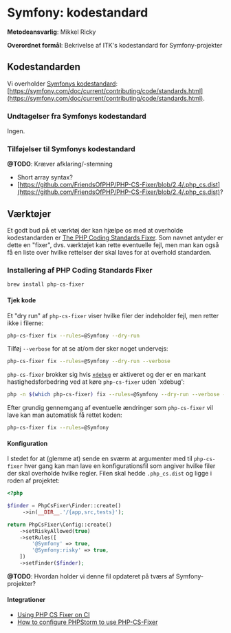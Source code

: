 # Symfony: kodestandard

**Metodeansvarlig**: Mikkel Ricky

**Overordnet formål**: Bekrivelse af ITK's kodestandard for Symfony-projekter

## Kodestandarden

Vi overholder [Symfonys
kodestandard](https://symfony.com/doc/current/contributing/code/standards.html):
[https://symfony.com/doc/current/contributing/code/standards.html](https://symfony.com/doc/current/contributing/code/standards.html).

### Undtagelser fra Symfonys kodestandard

Ingen.

### Tilføjelser til Symfonys kodestandard

**@TODO**: Kræver afklaring/-stemning

* Short array syntax?
* [https://github.com/FriendsOfPHP/PHP-CS-Fixer/blob/2.4/.php_cs.dist](https://github.com/FriendsOfPHP/PHP-CS-Fixer/blob/2.4/.php_cs.dist)?

## Værktøjer

Et godt bud på et værktøj der kan hjælpe os med at overholde
kodestandarden er [The PHP Coding Standards
Fixer](http://cs.sensiolabs.org/). Som navnet antyder er dette en
"fixer", dvs. værktøjet kan rette eventuelle fejl, men man kan også få
en liste over hvilke rettelser der skal laves for at overhold
standarden.

### Installering af PHP Coding Standards Fixer

```sh
brew install php-cs-fixer
```

#### Tjek kode

Et "dry run" af `php-cs-fixer` viser hvilke filer der indeholder fejl,
men retter ikke i filerne:

```sh
php-cs-fixer fix --rules=@Symfony --dry-run
```

Tilføj `--verbose` for at se at/om der sker noget undervejs:

```sh
php-cs-fixer fix --rules=@Symfony --dry-run --verbose
```

`php-cs-fixer` brokker sig hvis [`xdebug`](https://xdebug.org/) er
aktiveret og der er en markant hastighedsforbedring ved at køre
`php-cs-fixer` uden `xdebug':

```sh
php -n $(which php-cs-fixer) fix --rules=@Symfony --dry-run --verbose --diff
```

Efter grundig gennemgang af eventuelle ændringer som `php-cs-fixer`
vil lave kan man automatisk få rettet koden:

```sh
php-cs-fixer fix --rules=@Symfony
```

#### Konfiguration

I stedet for at (glemme at) sende en sværm at argumenter med til `php-cs-fixer`
hver gang kan man lave en konfigurationsfil som angiver hvilke filer
der skal overholde hvilke regler. Filen skal hedde `.php_cs.dist` og
ligge i roden af projektet:

```php
<?php

$finder = PhpCsFixer\Finder::create()
     ->in(__DIR__.'/{app,src,tests}');

return PhpCsFixer\Config::create()
    ->setRiskyAllowed(true)
    ->setRules([
        '@Symfony' => true,
        '@Symfony:risky' => true,
    ])
    ->setFinder($finder);
```

**@TODO**: Hvordan holder vi denne fil opdateret på tværs af Symfony-projekter?

#### Integrationer

* [Using PHP CS Fixer on
  CI](https://github.com/FriendsOfPHP/PHP-CS-Fixer#using-php-cs-fixer-on-ci)
* [How to configure PHPStorm to use
  PHP-CS-Fixer](https://hackernoon.com/how-to-configure-phpstorm-to-use-php-cs-fixer-1844991e521f)
